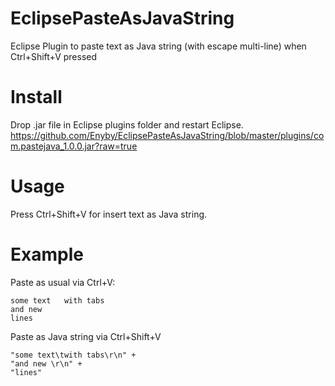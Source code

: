 # EclipsePasteAsJavaString
Eclipse Plugin to paste text as Java string (with escape multi-line) when Ctrl+Shift+V pressed

# Install
Drop .jar file in Eclipse plugins folder and restart Eclipse.
https://github.com/Enyby/EclipsePasteAsJavaString/blob/master/plugins/com.pastejava_1.0.0.jar?raw=true

# Usage
Press Ctrl+Shift+V for insert text as Java string.

# Example
Paste as usual via Ctrl+V:
```
some text	with tabs
and new 
lines
```
Paste as Java string via Ctrl+Shift+V
```
"some text\twith tabs\r\n" +
"and new \r\n" +
"lines"
```
